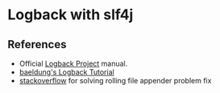 Logback with slf4j
=============

References
-------
 - Official [Logback Project](https://logback.qos.ch/) manual.
 - [baeldung's Logback Tutorial](http://www.baeldung.com/logback)
 - [stackoverflow](https://stackoverflow.com/questions/16868011/how-do-i-configure-logback-to-gzip-my-logs-automatically) for solving rolling file appender problem fix
 